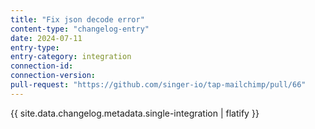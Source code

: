 ```yaml
---
title: "Fix json decode error"
content-type: "changelog-entry"
date: 2024-07-11
entry-type: 
entry-category: integration
connection-id: 
connection-version: 
pull-request: "https://github.com/singer-io/tap-mailchimp/pull/66"
---
```

{{ site.data.changelog.metadata.single-integration | flatify }}